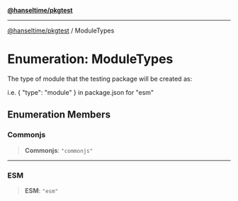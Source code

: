 [**@hanseltime/pkgtest**](../README.md)

***

[@hanseltime/pkgtest](../README.md) / ModuleTypes

# Enumeration: ModuleTypes

The type of module that the testing package will be created as:

i.e. { "type": "module" } in package.json for "esm"

## Enumeration Members

### Commonjs

> **Commonjs**: `"commonjs"`

***

### ESM

> **ESM**: `"esm"`
